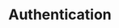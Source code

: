 ---
image: /![API Image](/images/logo.png){:class="img-responsive"}
title: Authentication
position: 1.2
description: ### You must authenticate before you can get data with the API
parameters:
  - name:
    content:
content_markdown: |-
  ##### The Technopedia Version 6.0 API is hosted by Flexera, so no installation is required.
  ###### In this document we provide you with inline examples about sending requests to the API. 
  ###### The cURL examples should work on most systems. Mac and Linux users typically have cURL installed already, although Windows users will likely need to install cURL.
  ###### The Technopedia Version 6.0 API uses OAuth for authentication. To authenticate a session, pass your key in the request header. Your API key should have been provided to you by Flexera support. If you do not have a key please contact support.
  ###### All errors will return JSON in the following format
left_code_blocks:
  - code_block: |-
      $.ajax({
        "url": "http://api.myapp.com/books/3",
        "type": "DELETE",
        "data": {
          "token": "YOUR_APP_KEY"
        },
        "success": function(data) {
          alert(data);
        }
      });
    title: jQuery
    language: javascript
right_code_blocks:
  - code_block: |2-
      {
        "id": 3,
        "status": "deleted"
      }
    title: Response
    language: json
  - code_block: |2-
      {
        "error": true,
        "message": "Book doesn't exist"
      }
    title: Error
    language: json
---